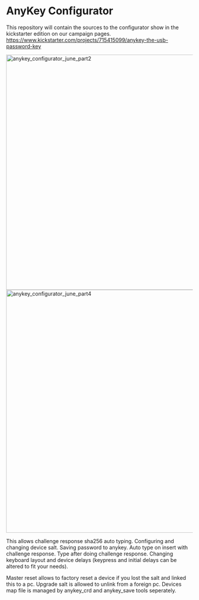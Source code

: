# AnyKey Configurator

This repository will contain the sources to the configurator show in the kickstarter edition on our campaign pages.
https://www.kickstarter.com/projects/715415099/anykey-the-usb-password-key

<img width="634" alt="anykey_configurator_june_part2" src="https://user-images.githubusercontent.com/710803/59965310-75340380-950c-11e9-9d31-b38a8a0aad76.png">

<img width="655" alt="anykey_configurator_june_part4" src="https://user-images.githubusercontent.com/710803/59965311-75cc9a00-950c-11e9-9cd7-c8bb33f3c54f.png">

This allows challenge response sha256 auto typing. Configuring and changing device salt.
Saving password to anykey. Auto type on insert with challenge response. Type after doing challenge response.
Changing keyboard layout and device delays (keypress and initial delays can be altered to fit your needs).

Master reset allows to factory reset a device if you lost the salt and linked this to a pc.
Upgrade salt is allowed to unlink from a foreign pc. Devices map file is managed by anykey_crd and anykey_save tools seperately.

